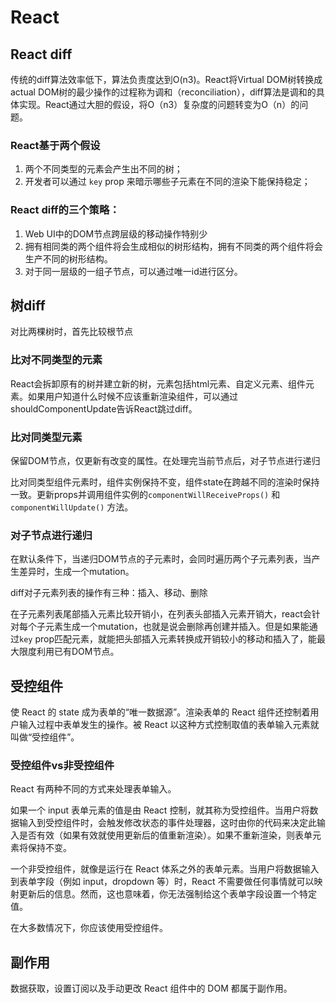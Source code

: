 # React

## React diff
传统的diff算法效率低下，算法负责度达到O(n3)。React将Virtual DOM树转换成actual DOM树的最少操作的过程称为调和（reconciliation），diff算法是调和的具体实现。React通过大胆的假设，将O（n3）复杂度的问题转变为O（n）的问题。

### React基于两个假设
1. 两个不同类型的元素会产生出不同的树；
2. 开发者可以通过 `key` prop 来暗示哪些子元素在不同的渲染下能保持稳定；

### React diff的三个策略：
1. Web UI中的DOM节点跨层级的移动操作特别少
2. 拥有相同类的两个组件将会生成相似的树形结构，拥有不同类的两个组件将会生产不同的树形结构。
3. 对于同一层级的一组子节点，可以通过唯一id进行区分。

## 树diff

对比两棵树时，首先比较根节点

### 比对不同类型的元素
React会拆卸原有的树并建立新的树，元素包括html元素、自定义元素、组件元素。如果用户知道什么时候不应该重新渲染组件，可以通过shouldComponentUpdate告诉React跳过diff。

### 比对同类型元素
保留DOM节点，仅更新有改变的属性。在处理完当前节点后，对子节点进行递归

比对同类型组件元素时，组件实例保持不变，组件state在跨越不同的渲染时保持一致。更新props并调用组件实例的`componentWillReceiveProps()` 和 `componentWillUpdate()` 方法。

### 对子节点进行递归
在默认条件下，当递归DOM节点的子元素时，会同时遍历两个子元素列表，当产生差异时，生成一个mutation。

diff对子元素列表的操作有三种：插入、移动、删除

在子元素列表尾部插入元素比较开销小，在列表头部插入元素开销大，react会针对每个子元素生成一个mutation，也就是说会删除再创建并插入。但是如果能通过`key` prop匹配元素，就能把头部插入元素转换成开销较小的移动和插入了，能最大限度利用已有DOM节点。

## 受控组件
使 React 的 state 成为表单的“唯一数据源”。渲染表单的 React 组件还控制着用户输入过程中表单发生的操作。被 React 以这种方式控制取值的表单输入元素就叫做“受控组件”。

### 受控组件vs非受控组件
React 有两种不同的方式来处理表单输入。

如果一个 input 表单元素的值是由 React 控制，就其称为受控组件。当用户将数据输入到受控组件时，会触发修改状态的事件处理器，这时由你的代码来决定此输入是否有效（如果有效就使用更新后的值重新渲染）。如果不重新渲染，则表单元素将保持不变。

一个非受控组件，就像是运行在 React 体系之外的表单元素。当用户将数据输入到表单字段（例如 input，dropdown 等）时，React 不需要做任何事情就可以映射更新后的信息。然而，这也意味着，你无法强制给这个表单字段设置一个特定值。

在大多数情况下，你应该使用受控组件。

## 副作用
数据获取，设置订阅以及手动更改 React 组件中的 DOM 都属于副作用。

